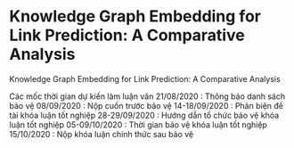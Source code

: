 # Knowledge Graph Embedding for Link Prediction: A Comparative Analysis
Knowledge Graph Embedding for Link Prediction: A Comparative Analysis

Các mốc thời gian dự kiến làm luận văn
21/08/2020 : Thông báo danh sách bảo vệ
08/09/2020 : Nộp cuốn trước bảo vệ
14-18/09/2020 : Phản biện đề tài khóa luận tốt nghiệp
28-29/09/2020 : Hướng dẫn tổ chức bảo vệ khóa luận tốt nghiệp
05-09/10/2020 : Thời gian bảo vệ khóa luận tốt nghiệp
15/10/2020 : Nộp khóa luận chính thức sau bảo vệ
